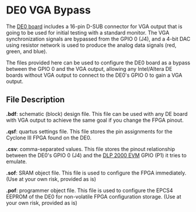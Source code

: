 DE0 VGA Bypass
==============

The [DE0 board](http://www.terasic.com.tw/cgi-bin/page/archive.pl?Language=English&No=364)
includes a 16-pin D-SUB connector for VGA output that is going to be used for
initial testing with a standard monitor. The VGA synchronization signals are
bypassed from the GPIO 0 (J4), and a 4-bit DAC using resistor network is used
to produce the analog data signals (red, green, and blue).

The files provided here can be used to configure the DE0 board as a bypass
between the GPIO 0 and the VGA output, allowing any Intel/Altera DE boards
without VGA output to connect to the DE0's GPIO 0 to gain a VGA output.

## File Description
**.bdf**: schematic (block) design file. This file can be used with any DE
board with VGA output to achieve the same goal if you change the FPGA pinout.

**.qsf**: quartus settings file. This file stores the pin assignments for the
Cyclone III FPGA found on the DE0.

**.csv**: comma-separated values. This file stores the pinout relationship
between the DE0's GPIO 0 (J4) and the [DLP 2000 EVM](http://www.ti.com/tool/DLPDLCR2000EVM)
GPIO (P1) it tries to emulate.

**.sof**: SRAM object file. This file is used to configure the FPGA
immediately. (Use at your own risk, provided as is)

**.pof**: programmer object file. This file is used to configure the EPCS4
EEPROM of the DE0 for non-volatile FPGA configuration storage. (Use at your own
risk, provided as is)
